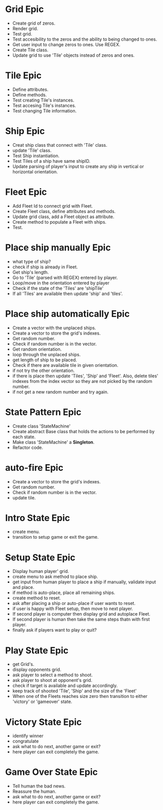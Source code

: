 # Grid Epic
- Create grid of zeros.
- Render grid.
- Test grid.
- Test accesibility to the zeros and the ability to being changed to ones.
- Get user input to change zeros to ones. Use REGEX.
- Create Tile class.
- Update grid to use 'Tile' objects instead of zeros and ones.

# Tile Epic
- Define attributes.
- Define methods.
- Test creating Tile's instances.
- Test accesing Tile's instances.
- Test changing Tile information.

# Ship Epic
- Creat ship class that connect with 'Tile' class.
- update 'Tile' class.
- Test Ship instantiation.
- Test Tiles of a ship have same shipID.
- Update parsing of player's input to create any ship in vertical or horizontal orientation.

# Fleet Epic
- Add Fleet Id to connect grid with Fleet.
- Create Fleet class, define attributes and methods.
- Update grid class, add a Fleet object as attribute.
- Create method to populate a Fleet with ships.
- Test.

# Place ship manually Epic
- what type of ship?
- check if ship is already in Fleet.
- Get ship's length.
- Go to 'Tile' (parsed with REGEX) entered by player.
- Loop/move in the orientation entered by player
- Check if the state of the 'Tiles' are 'shipTile'
- If all 'Tiles' are available then update 'ship' and 'tiles'.

# Place ship automatically Epic
- Create a vector with the unplaced ships.
- Create a vector to store the grid's indexes.
- Get random number.
- Check if random number is in the vector.
- Get random orientation.
- loop through the unplaced ships.
- get length of ship to be placed.
- Check if there are available tile in given orientation.
- if not try the other orientation.
- if there is place then update 'Tiles', 'Ship' and 'Fleet'. Also, delete tiles' indexes from the index vector so they are not picked by the random number. 
- if not get a new random number and try again.

# State Pattern Epic
- Create class 'StateMachine'
- Create abstract Base class that holds the actions to be performed by each state.
- Make class 'StateMachine' a **Singleton**.
- Refactor code.

# auto-fire Epic
- Create a vector to store the grid's indexes.
- Get random number.
- Check if random number is in the vector.
- update tile.

# Intro State Epic
- create menu.
- transition to setup game or exit the game.

# Setup State Epic
- Display human player' grid.
- create menu to ask method to place ship.
- get input from human player to place a ship if manually, validate input and place.
- if method is auto-place, place all remaining ships.
- create method to reset.
- ask after placing a ship or auto-place if user wants to reset.
- if user is happy with Fleet setup, then move to next player.
- If second player is computer then display grid and autoplace Fleet.
- If second player is human then take the same steps thatn with first player.
- finally ask if players want to play or quit?

# Play State Epic
- get Grid's.
- display opponents grid. 
- ask player to select a method to shoot.
- ask player to shoot at opponent's grid.
- check if target is available and update accordingly.
- keep track of shooted 'Tile', 'Ship' and the size of the 'Fleet'
- When one of the Fleets reaches size zero then transition to either 'victory' or 'gameover' state.

# Victory State Epic
- identify winner
- congratulate
- ask what to do next, another game or exit?
- here player can exit completely the game.

# Game Over State Epic
- Tell human the bad news.
- Reassure the human.
- ask what to do next, another game or exit?
- here player can exit completely the game.




